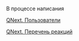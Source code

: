 
В процессе написания



[QNext. Пользователи](/docs-test/ph/QNext-admin-users-about-05-27)

[QNext. Перечень реакций](/docs-test/ph/QNext-admin-reaction-about-05-01)


